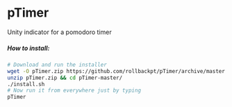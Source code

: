# pTimer

Unity indicator for a pomodoro timer

##### How to install:

```bash
# Download and run the installer
wget -O pTimer.zip https://github.com/rollbackpt/pTimer/archive/master.zip
unzip pTimer.zip && cd pTimer-master/
./install.sh
# Now run it from everywhere just by typing
pTimer
```
